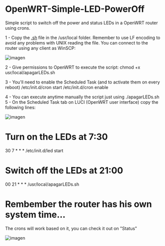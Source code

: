# OpenWRT-Simple-LED-PowerOff
Simple script to switch off the power and status LEDs in a OpenWRT router using crons.

1 - Copy the [.sh](https://github.com/helicida/OpenWRT-Simple-LED-PowerOff/blob/main/apagarLEDs.sh) file in the /usr/local folder. Remember to use LF encoding to avoid any problems with UNIX reading the file. You can connect to the router using any client as WinSCP:

![imagen](https://user-images.githubusercontent.com/13574613/117520532-ed90fa00-afa8-11eb-8e22-36f82f5e9338.png)

2 - Give permissions to OpenWRT to execute the script:
  chmod +x usr/local/apagarLEDs.sh

3 - You'll need to enable the Scheduled Task (and to activate them on every reboot)
  /etc/init.d/cron start
  /etc/init.d/cron enable
  
4 - You can execute anytime manually the script just using ./apagarLEDs.sh
5 - On the Scheduled Task tab on LUCI (OpenWRT user interface) copy the following lines:

![imagen](https://user-images.githubusercontent.com/13574613/117520578-25983d00-afa9-11eb-9e51-1d96b9ea6478.png)

# Turn on the LEDs at 7:30
30 7 * * * /etc/init.d/led start

# Switch off the LEDs at 21:00
00 21 * * * /usr/local/apagarLEDs.sh


# Rembember the router has his own system time...
The crons will work based on it, you can check it out on "Status"

![imagen](https://user-images.githubusercontent.com/13574613/117520633-61330700-afa9-11eb-8c5d-f240b291301b.png)
